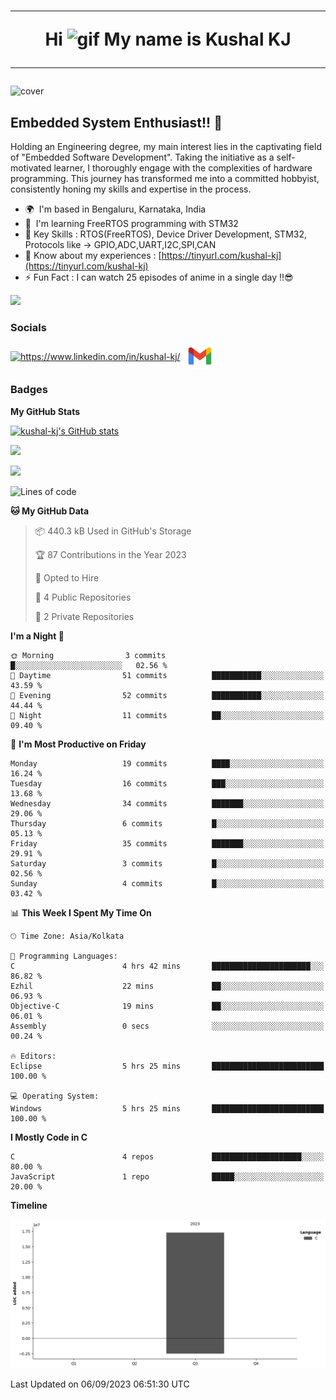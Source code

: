 <h1 align=center><hr>Hi <img src="https://user-images.githubusercontent.com/18350557/176309783-0785949b-9127-417c-8b55-ab5a4333674e.gif" alt="gif" height="32" width="32"> My name is Kushal KJ<hr></h1>

![cover](https://graph.org/file/53c59396be94840a1cc66.jpg)

Embedded System Enthusiast!! 🤖
----------------------------

Holding an Engineering degree, my main interest lies in the captivating field of "Embedded Software Development". Taking the initiative as a self-motivated learner, I thoroughly engage with the complexities of hardware programming. This journey has transformed me into a committed hobbyist, consistently honing my skills and expertise in the process.

* 🌍  I'm based in Bengaluru, Karnataka, India
* 🧠  I'm learning FreeRTOS programming with STM32
* 🔑  Key Skills : RTOS(FreeRTOS), Device Driver Development, STM32, Protocols like -> GPIO,ADC,UART,I2C,SPI,CAN
* 📄  Know about my experiences : [https://tinyurl.com/kushal-kj](https://tinyurl.com/kushal-kj)
* ⚡  Fun Fact : I can watch 25 episodes of anime in a single day !!😎

<a href="https://www.github.com/kushal-kj" target="_blank" rel="noreferrer"><img
src="https://img.shields.io/github/followers/kushal-kj?logo=github&style=for-the-badge&color=0891b2&labelColor=1c1917" /></a>

### Socials
<p align="left">
<a href="https://www.linkedin.com/in/kushal-kj/" target="blank"><img align="center" src="https://raw.githubusercontent.com/rahuldkjain/github-profile-readme-generator/master/src/images/icons/Social/linked-in-alt.svg" alt="https://www.linkedin.com/in/kushal-kj/" height="30" width="40" /></a>
&nbsp;
<a href="mailto:kushal.kuramkote@gmail.com" target="blank"><img align="center" src="https://raw.githubusercontent.com/github/explore/8f19e4dbbf13418dc1b1d58bb265953553c15a46/topics/gmail/gmail.png" alt="https://www.linkedin.com/in/kushal-kj/" height="40" width="40" /></a>
</p>


### Badges

<b>My GitHub Stats</b>

<a href="http://www.github.com/kushal-kj"><img src="https://github-readme-edit.vercel.app/api?username=kushal-kj&show_icons=true&hide=&count_private=true&title_color=0891b2&text_color=ffffff&icon_color=0891b2&bg_color=1c1917&hide_border=true&show_icons=true" alt="kushal-kj's GitHub stats" /></a>

<a href="http://www.github.com/kushal-kj"><img src="https://github-readme-streak-stats.herokuapp.com/?user=kushal-kj&stroke=ffffff&background=1c1917&ring=0891b2&fire=0891b2&currStreakNum=ffffff&currStreakLabel=0891b2&sideNums=ffffff&sideLabels=ffffff&dates=ffffff&hide_border=true" /></a>

![](https://komarev.com/ghpvc/?username=kushal-kj)

<!--START_SECTION:waka-->
![Lines of code](https://img.shields.io/badge/From%20Hello%20World%20I%27ve%20Written-17.3%20million%20lines%20of%20code-blue)

**🐱 My GitHub Data** 

> 📦 440.3 kB Used in GitHub's Storage 
 > 
> 🏆 87 Contributions in the Year 2023
 > 
> 💼 Opted to Hire
 > 
> 📜 4 Public Repositories 
 > 
> 🔑 2 Private Repositories 
 > 
**I'm a Night 🦉** 

```text
🌞 Morning                3 commits           █░░░░░░░░░░░░░░░░░░░░░░░░   02.56 % 
🌆 Daytime                51 commits          ███████████░░░░░░░░░░░░░░   43.59 % 
🌃 Evening                52 commits          ███████████░░░░░░░░░░░░░░   44.44 % 
🌙 Night                  11 commits          ██░░░░░░░░░░░░░░░░░░░░░░░   09.40 % 
```
📅 **I'm Most Productive on Friday** 

```text
Monday                   19 commits          ████░░░░░░░░░░░░░░░░░░░░░   16.24 % 
Tuesday                  16 commits          ███░░░░░░░░░░░░░░░░░░░░░░   13.68 % 
Wednesday                34 commits          ███████░░░░░░░░░░░░░░░░░░   29.06 % 
Thursday                 6 commits           █░░░░░░░░░░░░░░░░░░░░░░░░   05.13 % 
Friday                   35 commits          ███████░░░░░░░░░░░░░░░░░░   29.91 % 
Saturday                 3 commits           █░░░░░░░░░░░░░░░░░░░░░░░░   02.56 % 
Sunday                   4 commits           █░░░░░░░░░░░░░░░░░░░░░░░░   03.42 % 
```


📊 **This Week I Spent My Time On** 

```text
🕑︎ Time Zone: Asia/Kolkata

💬 Programming Languages: 
C                        4 hrs 42 mins       ██████████████████████░░░   86.82 % 
Ezhil                    22 mins             ██░░░░░░░░░░░░░░░░░░░░░░░   06.93 % 
Objective-C              19 mins             ██░░░░░░░░░░░░░░░░░░░░░░░   06.01 % 
Assembly                 0 secs              ░░░░░░░░░░░░░░░░░░░░░░░░░   00.24 % 

🔥 Editors: 
Eclipse                  5 hrs 25 mins       █████████████████████████   100.00 % 

💻 Operating System: 
Windows                  5 hrs 25 mins       █████████████████████████   100.00 % 
```

**I Mostly Code in C** 

```text
C                        4 repos             ████████████████████░░░░░   80.00 % 
JavaScript               1 repo              █████░░░░░░░░░░░░░░░░░░░░   20.00 % 
```



**Timeline**

![Lines of Code chart](https://raw.githubusercontent.com/kushal-kj/kushal-kj/main/assets/bar_graph.png)


 Last Updated on 06/09/2023 06:51:30 UTC
<!--END_SECTION:waka-->
